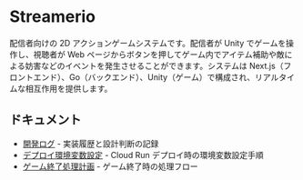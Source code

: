 # Streamerio
配信者向けの 2D アクションゲームシステムです。配信者が Unity でゲームを操作し、視聴者が Web ページからボタンを押してゲーム内でアイテム補助や敵による妨害などのイベントを発生させることができます。システムは Next.js（フロントエンド）、Go（バックエンド）、Unity（ゲーム）で構成され、リアルタイムな相互作用を提供します。

## ドキュメント

- [開発ログ](docs/dev-log.md) - 実装履歴と設計判断の記録
- [デプロイ環境変数設定](docs/deployment-env-vars.md) - Cloud Run デプロイ時の環境変数設定手順
- [ゲーム終了処理計画](docs/game_end_plan.md) - ゲーム終了時の処理フロー
